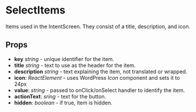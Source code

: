 # SelectItems

Items used in the IntentScreen. They consist of a title, description, and icon.

## Props

- **key** _string_ - unique identifier for the item.
- **title** _string_ - text to use as the header for the item.
- **description** _string_ - text explaining the item, not translated or wrapped.
- **icon**: _ReactElement_ - uses WordPress _Icon_ component and sets it to 24px
- **value**: _string_ - passed to onClick/onSelect handler to identify the item.
- **actionText**: _sring_ - text for the button.
- **hidden**: _boolean_ - if true, item is hidden.

